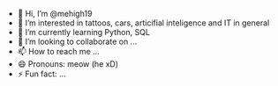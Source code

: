 - 👋 Hi, I’m @mehigh19
- 👀 I’m interested in tattoos, cars, articifial inteligence and IT in general
- 🌱 I’m currently learning Python, SQL
- 💞️ I’m looking to collaborate on ...
- 📫 How to reach me ...
- 😄 Pronouns: meow (he xD)
- ⚡ Fun fact: ...

<!---
mehigh19/mehigh19 is a ✨ special ✨ repository because its `README.md` (this file) appears on your GitHub profile.
You can click the Preview link to take a look at your changes.
--->
